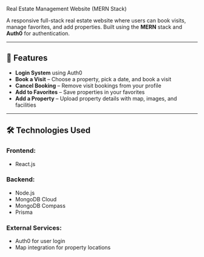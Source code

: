  Real Estate Management Website (MERN Stack)

A responsive full-stack real estate website where users can book visits, manage favorites, and add properties. Built using the **MERN** stack and **Auth0** for authentication.

---

## 🔑 Features

- **Login System** using Auth0
- **Book a Visit** – Choose a property, pick a date, and book a visit
- **Cancel Booking** – Remove visit bookings from your profile
- **Add to Favorites** – Save properties in your favorites
- **Add a Property** – Upload property details with map, images, and facilities

---

## 🛠️ Technologies Used

### Frontend:
- React.js

### Backend:
- Node.js
- MongoDB Cloud
- MongoDB Compass
- Prisma

### External Services:
- Auth0 for user login
- Map integration for property locations
